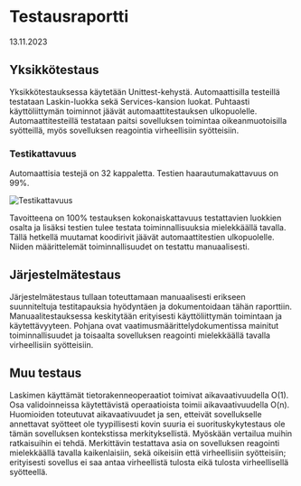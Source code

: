 # Testausraportti
13.11.2023

## Yksikkötestaus

Yksikkötestauksessa käytetään Unittest-kehystä. Automaattisilla testeillä testataan Laskin-luokka sekä Services-kansion luokat. Puhtaasti käyttöliittymän toiminnot jäävät automaattitestauksen ulkopuolelle. Automaattitesteillä testataan paitsi sovelluksen toimintaa oikeanmuotoisilla syötteillä, myös sovelluksen reagointia virheellisiin syötteisiin.

### Testikattavuus

Automaattisia testejä on 32 kappaletta. Testien haarautumakattavuus on 99%.

![Testikattavuus](https://github.com/sari-bee/tieteellinen_laskin/blob/main/dokumentaatio/viikkoraportit/testikattavuus_viikko3.jpg)

Tavoitteena on 100% testauksen kokonaiskattavuus testattavien luokkien osalta ja lisäksi testien tulee testata toiminnallisuuksia mielekkäällä tavalla. Tällä hetkellä muutamat koodirivit jäävät automaattitestien ulkopuolelle. Niiden määrittelemät toiminnallisuudet on testattu manuaalisesti.

## Järjestelmätestaus

Järjestelmätestaus tullaan toteuttamaan manuaalisesti erikseen suunniteltuja testitapauksia hyödyntäen ja dokumentoidaan tähän raporttiin. Manuaalitestauksessa keskitytään erityisesti käyttöliittymän toimintaan ja käytettävyyteen. Pohjana ovat vaatimusmäärittelydokumentissa mainitut toiminnallisuudet ja toisaalta sovelluksen reagointi mielekkäällä tavalla virheellisiin syötteisiin.

## Muu testaus

Laskimen käyttämät tietorakenneoperaatiot toimivat aikavaativuudella O(1). Osa validoinneissa käytettävistä operaatioista toimii aikavaativuudella O(n). Huomioiden toteutuvat aikavaativuudet ja sen, etteivät sovellukselle annettavat syötteet ole tyypillisesti kovin suuria ei suorituskykytestaus ole tämän sovelluksen kontekstissa merkityksellistä. Myöskään vertailua muihin ratkaisuihin ei tehdä. Merkittävin testattava asia on sovelluksen reagointi mielekkäällä tavalla kaikenlaisiin, sekä oikeisiin että virheellisiin syötteisiin; erityisesti sovellus ei saa antaa virheellistä tulosta eikä tulosta virheellisellä syötteellä.